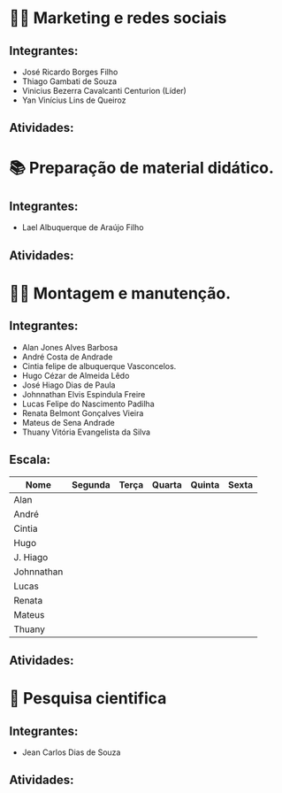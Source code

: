 # :man_technologist: Marketing e redes sociais

## Integrantes:
* José Ricardo Borges Filho
* Thiago Gambati de Souza
* Vinicius Bezerra Cavalcanti Centurion (Líder)
* Yan Vinícius Lins de Queiroz

## Atividades:

# :books: Preparação de material didático.

## Integrantes:
* Lael Albuquerque de Araújo Filho

## Atividades:

# :man_factory_worker: Montagem e manutenção.

## Integrantes:
* Alan Jones Alves Barbosa
* André Costa de Andrade
* Cintia felipe de albuquerque Vasconcelos.
* Hugo Cézar de Almeida Lêdo 
* José Hiago Dias de Paula
* Johnnathan Elvis Espindula Freire 
* Lucas Felipe do Nascimento Padilha
* Renata Belmont Gonçalves Vieira 
* Mateus de Sena Andrade
* Thuany Vitória Evangelista da Silva 
 
## Escala: 

| Nome | Segunda | Terça | Quarta | Quinta | Sexta |
| ---- | ------- | ----- | ------ | ------ | ----- |
| Alan |  |  |  |  |  |
| André |  |  |  |  |  |
| Cintia |  |  |  |  |  |
| Hugo |  |  |  |  |  |
| J. Hiago |  |  |  |  |  |
| Johnnathan |  |  |  |  |  |
| Lucas |  |  |  |  |  |
| Renata |  |  |  |  |  |
| Mateus |  |  |  |  |  |
| Thuany |  |  |  |  |  |


## Atividades:

# :satellite:	Pesquisa cientifica

## Integrantes:
* Jean Carlos Dias de Souza

## Atividades:
